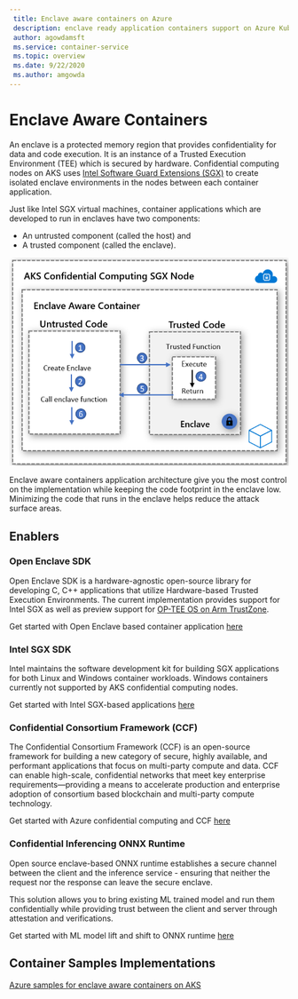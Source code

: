 ```yaml
---
 title: Enclave aware containers on Azure
 description: enclave ready application containers support on Azure Kubernetes Service (AKS)
 author: agowdamsft
 ms.service: container-service
 ms.topic: overview
 ms.date: 9/22/2020
 ms.author: amgowda
---
```


# Enclave Aware Containers

An enclave is a protected memory region that provides confidentiality for data and code execution. It is an instance of a Trusted Execution Environment (TEE) which is secured by hardware. Confidential computing nodes on AKS uses [Intel Software Guard Extensions (SGX)](https://software.intel.com/sgx) to create isolated enclave environments in the nodes between each container application.

Just like Intel SGX virtual machines, container applications which are developed to run in enclaves have two components:

- An untrusted component (called the host) and
- A trusted component (called the enclave).

![Enclave Aware Container Architecture](./media/enclave-aware-containers/enclaveawarecontainer.png)

Enclave aware containers application architecture give you the most control on the implementation while keeping the code footprint in the enclave low. Minimizing the code that runs in the enclave helps reduce the attack surface areas.   

## Enablers

### Open Enclave SDK
Open Enclave SDK is a hardware-agnostic open-source library for developing C, C++ applications that utilize Hardware-based Trusted Execution Environments. The current implementation provides support for Intel SGX as well as preview support for [OP-TEE OS on Arm TrustZone](https://optee.readthedocs.io/en/latest/general/about.html).

Get started with Open Enclave based container application [here](https://github.com/openenclave/openenclave/tree/master/docs/GettingStartedDocs)

### Intel SGX SDK
Intel maintains the software development kit for building SGX applications for both Linux and Windows container workloads. Windows containers currently not supported by AKS confidential computing nodes.

Get started with Intel SGX-based applications [here](https://software.intel.com/content/www/us/en/develop/topics/software-guard-extensions/sdk.html)

### Confidential Consortium Framework (CCF)
The Confidential Consortium Framework (CCF) is an open-source framework for building a new category of secure, highly available, and performant applications that focus on multi-party compute and data. CCF can enable high-scale, confidential networks that meet key enterprise requirements—providing a means to accelerate production and enterprise adoption of consortium based blockchain and multi-party compute technology.

Get started with Azure confidential computing and CCF [here](https://github.com/Microsoft/CCF)

### Confidential Inferencing ONNX Runtime

Open source enclave-based ONNX runtime establishes a secure channel between the client and the inference service - ensuring that neither the request nor the response can leave the secure enclave. 

This solution allows you to bring existing ML trained model and run them confidentially while providing trust between the client and server through attestation and verifications. 

Get started with ML model lift and shift to ONNX runtime [here](https://aka.ms/confidentialinference)

## Container Samples Implementations

[Azure samples for enclave aware containers on AKS](https://github.com/Azure-Samples/enclave-aware-container-samples)

<!-- LINKS - external -->
[Azure Attestation]: https://docs.microsoft.com/en-us/azure/attestation/


<!-- LINKS - internal -->
[DC Virtual Machine]: /confidential-computing/virtual-machine-solutions
[Confidential Containers]: /confidential-computing/containercompute/confidential-containers